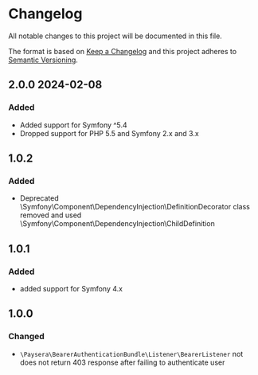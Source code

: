 # Changelog
All notable changes to this project will be documented in this file.

The format is based on [Keep a Changelog](http://keepachangelog.com/en/1.0.0/)
and this project adheres to [Semantic Versioning](http://semver.org/spec/v2.0.0.html).

## 2.0.0 2024-02-08
### Added 
- Added support for Symfony ^5.4
- Dropped support for PHP 5.5 and Symfony 2.x and 3.x

## 1.0.2
### Added
- Deprecated \Symfony\Component\DependencyInjection\DefinitionDecorator class removed and 
  used \Symfony\Component\DependencyInjection\ChildDefinition

## 1.0.1
### Added
- added support for Symfony 4.x

## 1.0.0
### Changed
- `\Paysera\BearerAuthenticationBundle\Listener\BearerListener` not does not return 403 response after failing to authenticate user
